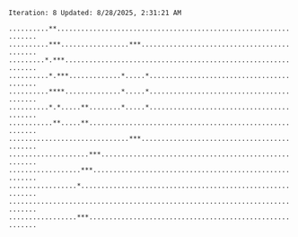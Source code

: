 `Iteration: 8 Updated: 8/28/2025, 2:31:21 AM`
<!-- GOL_START -->
`..........**.................................................................`</br>
`..........***.................***............................................`</br>
`.........*.***...............................................................`</br>
`..........*.***.............*.....*..........................................`</br>
`..........****..............*.....*..........................................`</br>
`..........*.*.....**........*.....*..........................................`</br>
`...........**.....**.........................................................`</br>
`..............................***............................................`</br>
`....................***......................................................`</br>
`..................***........................................................`</br>
`.................*...........................................................`</br>
`.............................................................................`</br>
`.................***.........................................................`</br>
<!-- GOL_END -->
